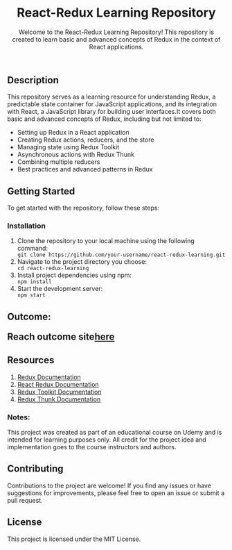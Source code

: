 <body>
    <header>
        <h1>React-Redux Learning Repository</h1>
        <p>Welcome to the React-Redux Learning Repository! This repository is created to learn basic and advanced
            concepts of Redux in the context of React applications.</p>
    </header>
    <section>
        <h2>Description
        </h2>
        <p>This repository serves as a learning resource for understanding Redux, a predictable state container for
            JavaScript applications, and its integration with React, a JavaScript library for building user
            interfaces.It covers both basic and advanced concepts of Redux, including but not limited to:
        </p>
        <ul>
            <li>Setting up Redux in a React application</li>
            <li>Creating Redux actions, reducers, and the store</li>
            <li>Managing state using Redux Toolkit</li>
            <li>Asynchronous actions with Redux Thunk</li>
            <li>Combining multiple reducers</li>
            <li>Best practices and advanced patterns in Redux</li>
        </ul>
    </section>
    <section id="getting-started">
        <h2>Getting Started</h2>
        <p>To get started with the repository, follow these steps:</p>
        <h3>Installation</h3>
        <ol>
            <li>Clone the repository to your local machine using the following command:</li>
            <code>git clone https://github.com/your-username/react-redux-learning.git</code>
            <li>Navigate to the project directory you choose:</li>
            <code>cd react-redux-learning</code>
            <li>Install project dependencies using npm:</li>
            <code>npm install</code>
            <li>Start the development server:</li>
            <code>npm start</code>
        </ol>
    </section>
    <section>
        <h1>Outcome:
            <p>Reach outcome site<a href="https://cartreduxredux.netlify.app/">here</a> </p>
        </h1>
    </section>
    <section>
        <h1>Resources</h1>
        <ol>
            <li><a href="https://redux.js.org/introduction/getting-started">Redux Documentation</a></li>
            <li><a href="https://react-redux.js.org/introduction/getting-started">React Redux Documentation</a></li>
            <li><a href="https://redux-toolkit.js.org/introduction/getting-started">Redux Toolkit Documentation</a></li>
            <li><a href="https://redux.js.org/usage/writing-logic-thunks">Redux Thunk Documentation</a></li>
        </ol>
    </section>
    <section class="notes">
        <strong>
            <h3>Notes:</h3>
        </strong>
        This project was created as part of an educational course on Udemy and is intended for learning purposes only.
        All credit for the project idea and implementation goes to the course instructors and authors.
    </section>
    <footer>
        <h2>Contributing</h2>
        <p>Contributions to the project are welcome! If you find any issues or have suggestions for improvements, please
            feel free to open an issue or submit a pull request.</p>
        <h2>License</h2>
        <p>This project is licensed under the MIT License.</p>
    </footer>
</body>